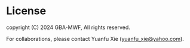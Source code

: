 # License

copyright (C) 2024 GBA-MWF, All rights reserved.

For collaborations, please contact Yuanfu Xie (yuanfu_xie@yahoo.com).
